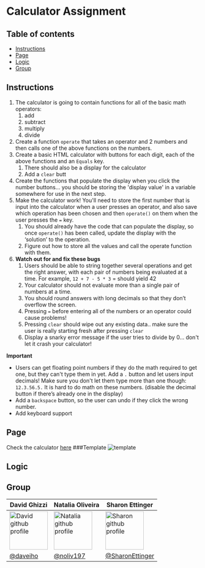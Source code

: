 # Calculator Assignment

## Table of contents
- [Instructions](#instructions)
- [Page](#page)
- [Logic](#logic)
- [Group](#group)

## Instructions 
1. The calculator is going to contain functions for all of the basic math operators:
    1. add
    2. subtract
    3. multiply
    4. divide
2. Create a function `operate` that takes an operator and 2 numbers and then calls one of the above functions on the numbers. 
3. Create a basic HTML calculator with buttons for each digit, each of the above functions and an `Equals` key.
    1. There should also be a display for the calculator
    2. Add a `clear` butt
4. Create the functions that populate the display when you click the number buttons... you should be storing the 'display value' in a variable somewhere for use in the next step.
5. Make the calculator work! You'll need to store the first number that is input into the calculator when a user presses an operator, and also save which operation has been chosen and then `operate()` on them when the user presses the `=` key.
    1. You should already have the code that can populate the display, so once `operate()` has been called, update the display with the ‘solution’ to the operation. 
    2. Figure out how to store all the values and call the operate function with them. 
6. __Watch out for and fix these bugs__
    1. Users should be able to string together several operations and get the right answer, with each pair of numbers being evaluated at a time. For example, ``12 + 7 - 5 * 3`` = should yield 42
    2. Your calculator should not evaluate more than a single pair of numbers at a time.
    3. You should round answers with long decimals so that they don’t overflow the screen.
    4. Pressing ``=`` before entering all of the numbers or an operator could cause problems!
    5. Pressing `clear` should wipe out any existing data.. make sure the user is really starting fresh after pressing `clear` 
    6. Display a snarky error message if the user tries to divide by 0... don't let it crash your calculator!

__Important__
* Users can get floating point numbers if they do the math required to get one, but they can't type them in yet. Add a `.` button and let users input decimals! Make sure you don't let them type more than one though: ``12.3.56.5.`` It is hard to do math on these numbers. (disable the decimal button if there’s already one in the display) 
* Add a ``backspace`` button, so the user can undo if they click the wrong number.
* Add keyboard support

## Page
Check the calculator [here](https://noliv197.github.io/calculator-assignment/)
###Template 
<img src="https://i.imgur.com/YZ79DVe.png" alt="template">
## Logic

## Group
|David Ghizzi|Natalia Oliveira|Sharon Ettinger|
|------------|----------------|---------------|
|<img src="https://github.com/daveiho.png" alt="David github profile" width="100">|<img src="https://github.com/noliv197.png" alt="Natalia github profile" width="100">|<img src="https://github.com/SharonEttinger.png" alt="Sharon github profile" width="100">|
|[@daveiho](https://github.com/daveiho)|[@noliv197](https://github.com/noliv197)|[@SharonEttinger](https://github.com/SharonEttinger)|
